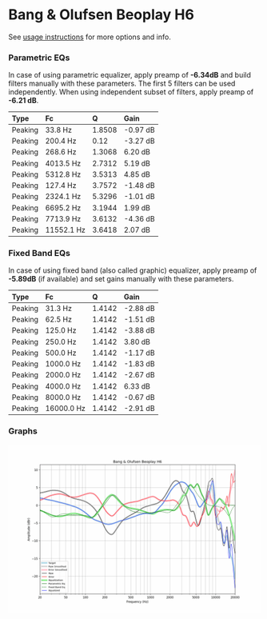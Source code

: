 # Bang & Olufsen Beoplay H6
See [usage instructions](https://github.com/jaakkopasanen/AutoEq#usage) for more options and info.

### Parametric EQs
In case of using parametric equalizer, apply preamp of **-6.34dB** and build filters manually
with these parameters. The first 5 filters can be used independently.
When using independent subset of filters, apply preamp of **-6.21 dB**.

| Type    | Fc         |      Q | Gain     |
|:--------|:-----------|:-------|:---------|
| Peaking | 33.8 Hz    | 1.8508 | -0.97 dB |
| Peaking | 200.4 Hz   | 0.12   | -3.27 dB |
| Peaking | 268.6 Hz   | 1.3068 | 6.20 dB  |
| Peaking | 4013.5 Hz  | 2.7312 | 5.19 dB  |
| Peaking | 5312.8 Hz  | 3.5313 | 4.85 dB  |
| Peaking | 127.4 Hz   | 3.7572 | -1.48 dB |
| Peaking | 2324.1 Hz  | 5.3296 | -1.01 dB |
| Peaking | 6695.2 Hz  | 3.1944 | 1.99 dB  |
| Peaking | 7713.9 Hz  | 3.6132 | -4.36 dB |
| Peaking | 11552.1 Hz | 3.6418 | 2.07 dB  |

### Fixed Band EQs
In case of using fixed band (also called graphic) equalizer, apply preamp of **-5.89dB**
(if available) and set gains manually with these parameters.

| Type    | Fc         |      Q | Gain     |
|:--------|:-----------|:-------|:---------|
| Peaking | 31.3 Hz    | 1.4142 | -2.88 dB |
| Peaking | 62.5 Hz    | 1.4142 | -1.51 dB |
| Peaking | 125.0 Hz   | 1.4142 | -3.88 dB |
| Peaking | 250.0 Hz   | 1.4142 | 3.80 dB  |
| Peaking | 500.0 Hz   | 1.4142 | -1.17 dB |
| Peaking | 1000.0 Hz  | 1.4142 | -1.83 dB |
| Peaking | 2000.0 Hz  | 1.4142 | -2.67 dB |
| Peaking | 4000.0 Hz  | 1.4142 | 6.33 dB  |
| Peaking | 8000.0 Hz  | 1.4142 | -0.67 dB |
| Peaking | 16000.0 Hz | 1.4142 | -2.91 dB |

### Graphs
![](./Bang%20&%20Olufsen%20Beoplay%20H6.png)